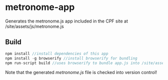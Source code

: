 # metronome-app

Generates the metronome.js app included in the CPF site at /site/assets/js/metronome.js

## Build

```javascript
npm install //install dependencies of this app
npm install -g browserify //install browserify for bundling
npm run-script build //uses browserify to bundle app.js into /site/assets/js/metronome.js
```

Note that the generated *metronome.js* file is checked into version control!